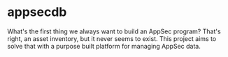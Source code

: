 # appsecdb
What's the first thing we always want to build an AppSec program? That's right, an asset inventory, but it never seems to exist. This project aims to solve that with a purpose built platform for managing AppSec data.

